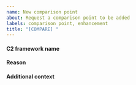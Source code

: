 ```yaml
---
name: New comparison point
about: Request a comparison point to be added
labels: comparison point, enhancement
title: "[COMPARE] "
---
```



<!-- please add the name of the c2 framework you are requesting this new comparison point for -->
#### C2 framework name

<!-- Please add the reason you would like to add this comparison point. -->
#### Reason

<!-- Add any other context about the problem here. -->
#### Additional context
